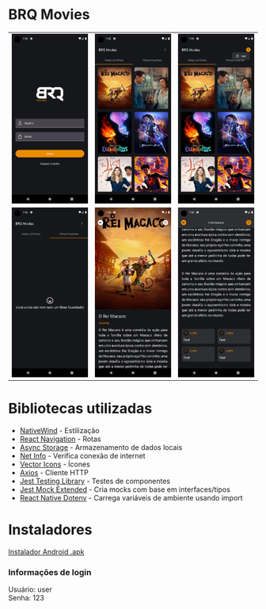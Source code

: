 # BRQ Movies

<table>
  <tr>
    <td><img src="/assets/images/login.png" alt="Login" style="width: 250px;" /></td>
    <td><img src="/assets/images/filmes.png" alt="Filmes" style="width: 250px;" /></td>
    <td><img src="/assets/images/filmes2.png" alt="Filmes2" style="width: 250px;" /></td>
  </tr>
   <tr>
    <td><img src="/assets/images/favoritos.png" alt="Favoritos" style="width: 250px;" /></td>
    <td><img src="/assets/images/detalhes.png" alt="Detalhes" style="width: 250px;" /></td>
    <td><img src="/assets/images/detalhes2.png" alt="Detalhes2" style="width: 250px;" /></td>
  </tr>
</table>

# Bibliotecas utilizadas

<ul>
  <li><a href="https://www.nativewind.dev/">NativeWind</a> - Estilização</li>
  <li><a href="https://reactnavigation.org/">React Navigation</a> - Rotas</li>
  <li><a href="https://github.com/react-native-async-storage/async-storage#readme">Async Storage</a> - Armazenamento de dados locais</li>
  <li><a href="https://github.com/react-native-netinfo/react-native-netinfo">Net Info</a> - Verifica conexão de internet</li>
  <li><a href="https://github.com/oblador/react-native-vector-icons">Vector Icons</a> - Ícones</li>
  <li><a href="https://axios-http.com/ptbr/docs/intro">Axios</a> - Cliente HTTP</li>
  <li><a href="https://testing-library.com/docs/">Jest Testing Library</a> - Testes de componentes</li>
  <li><a href="https://github.com/marchaos/jest-mock-extended">Jest Mock Extended</a> - Cria mocks com base em interfaces/tipos</li>
  <li><a href="https://github.com/goatandsheep/react-native-dotenv">React Native Dotenv</a> - Carrega variáveis de ambiente usando import</li>
</ul>

# Instaladores

[Instalador Android .apk](https://drive.google.com/file/d/19-xpPdYUgleljr9KyX6orjYfmCmlCHHF/view?usp=sharing)

### Informações de login

Usuário: user <br />
Senha: 123
